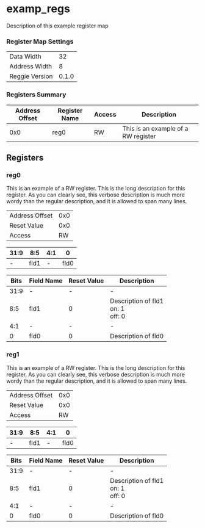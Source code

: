 # examp_regs

Description of this example register map

### Register Map Settings

|  |  |
| --- | --- |
| Data Width | 32 |
| Address Width | 8 |
| Reggie Version | 0.1.0 |

### Registers Summary

| Address Offset | Register Name | Access | Description |
| --- | --- | --- | --- |
| 0x0 | reg0 | RW | This is an example of a RW register

## Registers

### reg0

This is an example of a RW register. This is the long description for this 
register. As you can clearly see, this verbose description is much more wordy 
than the regular description, and it is allowed to span many lines.

|  |  |
| --- | --- |
| Address Offset | 0x0 |
| Reset Value | 0x0 |
| Access | RW |

| 31:9 | 8:5 | 4:1 | 0 |
| --- | --- | --- | --- |
| - | fld1 | - | fld0 |

| Bits | Field Name | Reset Value | Description
| --- | --- | --- | --- |
| 31:9 | - | - | - |
| 8:5 | fld1 | 0 | Description of fld1<br>on: 1<br>off: 0 |
| 4:1 | - | - | - |
| 0 | fld0 | 0 | Description of fld0 |


### reg1

This is an example of a RW register. This is the long description for this 
register. As you can clearly see, this verbose description is much more wordy 
than the regular description, and it is allowed to span many lines.

|  |  |
| --- | --- |
| Address Offset | 0x0 |
| Reset Value | 0x0 |
| Access | RW |

| 31:9 | 8:5 | 4:1 | 0 |
| --- | --- | --- | --- |
| - | fld1 | - | fld0 |

| Bits | Field Name | Reset Value | Description
| --- | --- | --- | --- |
| 31:9 | - | - | - |
| 8:5 | fld1 | 0 | Description of fld1<br>on: 1<br>off: 0 |
| 4:1 | - | - | - |
| 0 | fld0 | 0 | Description of fld0 |